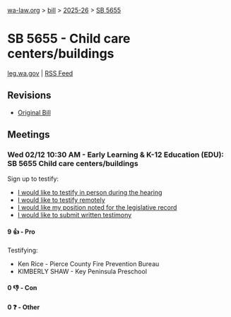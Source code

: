 [wa-law.org](/) > [bill](/bill/) > [2025-26](/bill/2025-26/) > [SB 5655](/bill/2025-26/sb/5655/)

# SB 5655 - Child care centers/buildings
[leg.wa.gov](https://app.leg.wa.gov/billsummary?BillNumber=5655&Year=2025&Initiative=false) | [RSS Feed](./rss.xml)

## Revisions
* [Original Bill](1/)

## Meetings
### Wed 02/12 10:30 AM - Early Learning & K-12 Education (EDU): SB 5655 Child care centers/buildings
Sign up to testify:
* [I would like to testify in person during the hearing](https://app.leg.wa.gov/csi/Testifier/Add?chamber=House&mId=32759&aId=163491&caId=25675&tId=1)
* [I would like to testify remotely](https://app.leg.wa.gov/csi/Testifier/Add?chamber=House&mId=32759&aId=163491&caId=25675&tId=2)
* [I would like my position noted for the legislative record](https://app.leg.wa.gov/csi/Testifier/Add?chamber=House&mId=32759&aId=163491&caId=25675&tId=3)
* [I would like to submit written testimony](https://app.leg.wa.gov/csi/Testifier/Add?chamber=House&mId=32759&aId=163491&caId=25675&tId=4)

#### 9 👍 - Pro
Testifying:
* Ken Rice - Pierce County Fire Prevention Bureau
* KIMBERLY SHAW - Key Peninsula Preschool

#### 0 👎 - Con

#### 0 ❓ - Other
